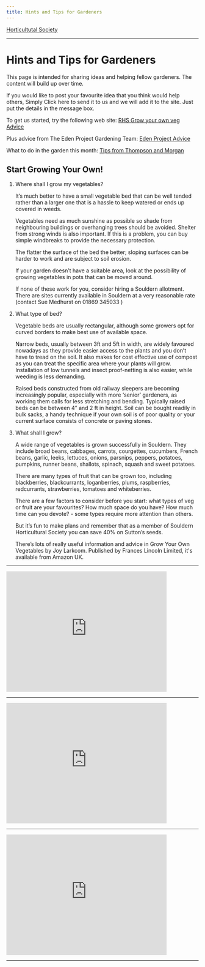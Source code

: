 ```yaml
---
title: Hints and Tips for Gardeners
---
```



[Horticultutal Society](/horticultural-society)

----


# Hints and Tips for Gardeners

This page is intended for sharing ideas and helping fellow gardeners. The content will build up over time.

If you would like to post your favourite idea that you think would help others,
Simply Click here to send it to us and we will add it to the site. Just put the details in the message box.

To get us started, try the following web site: [RHS Grow your own veg Advice](https://www.rhs.org.uk/advice/grow-your-own/vegetables)

Plus advice from The Eden Project Gardening Team: [Eden Project Advice](https://www.youtube.com/playlist?list=PLC6B2B2BF1E5BA92B)

What to do in the garden this month: [Tips from Thompson and Morgan](https://www.thompson-morgan.com/in-the-garden-this-month)

## Start Growing Your Own!

1.  Where shall I grow my vegetables?

    It’s much better to have a small vegetable bed that can be well tended rather than a larger one that is a hassle to keep watered or ends up covered in weeds.

    Vegetables need as much sunshine as possible so shade from neighbouring buildings or overhanging trees should be avoided. Shelter from strong winds is also important. If this is a problem, you can buy simple windbreaks to provide the necessary protection.

    The flatter the surface of the bed the better; sloping surfaces can be harder to work and are subject to soil erosion.

    If your garden doesn’t have a suitable area, look at the possibility of growing vegetables in pots that can be moved around.

    If none of these work for you, consider hiring a Souldern allotment. There are sites currently available in Souldern at a very reasonable rate (contact Sue Medhurst on 01869 345033 )

2. What type of bed?

    Vegetable beds are usually rectangular, although some growers opt for curved borders to make best use of available space.

    Narrow beds, usually between 3ft and 5ft in width, are widely favoured nowadays as they provide easier access to the plants and you don’t have to tread on the soil. It also makes for cost effective use of compost as you can treat the specific area where your plants will grow. Installation of low tunnels and insect proof-netting is also easier, while weeding is less demanding.

    Raised beds constructed from old railway sleepers are becoming increasingly popular, especially with more ‘senior’ gardeners, as working them calls for less stretching and bending. Typically raised beds can be between 4” and 2 ft in height. Soil can be bought readily in bulk sacks, a handy technique if your own soil is of poor quality or your current surface consists of concrete or paving stones.

3. What shall I grow?

    A wide range of vegetables is grown successfully in Souldern. They include broad beans, cabbages, carrots, courgettes, cucumbers, French beans, garlic, leeks, lettuces, onions, parsnips, peppers, potatoes, pumpkins, runner beans, shallots, spinach, squash and sweet potatoes.

    There are many types of fruit that can be grown too, including blackberries, blackcurrants, loganberries, plums, raspberries, redcurrants, strawberries, tomatoes and whiteberries.

    There are a few factors to consider before you start: what types of veg or fruit are your favourites? How much space do you have? How much time can you devote? - some types require more attention than others.

    But it’s fun to make plans and remember that as a member of Souldern Horticultural Society you can save 40% on Sutton’s seeds.

    
	There’s lots of really useful information and advice in Grow Your Own Vegetables by Joy Larkcom. Published by Frances Lincoln Limited, it's available from Amazon UK.


---

<iframe width="420" height="315" class="youtubevideo" src="https://www.youtube.com/embed/M1kIpCBD3UI" frameborder="0"></iframe>

---

<iframe width="420" height="315" class="youtubevideo" src="https://www.youtube.com/embed/66tLQVUcHdI" frameborder="0"></iframe>

---

<iframe width="420" height="315" class="youtubevideo" src="https://www.youtube.com/embed/UGAYoiPtmQc" frameborder="0"></iframe>

---
